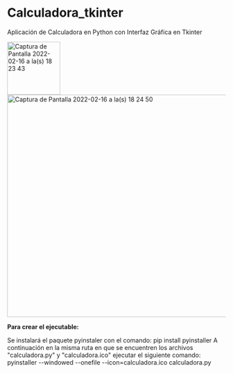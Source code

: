 # Calculadora_tkinter
Aplicación de Calculadora en Python con Interfaz Gráfica en Tkinter

<img width="122" alt="Captura de Pantalla 2022-02-16 a la(s) 18 23 43" src="https://user-images.githubusercontent.com/39862006/154380098-c0af52f0-1c10-41ed-a127-ad3f4e42fd88.png">
<img width="512" alt="Captura de Pantalla 2022-02-16 a la(s) 18 24 50" src="https://user-images.githubusercontent.com/39862006/154380218-8b8fabdc-2135-4ef0-b188-ed2f971dbc57.png">

**Para crear el ejecutable:**

Se instalará el paquete pyinstaler con el comando:
  pip install pyinstaller
A continuación en la misma ruta en que se encuentren los archivos "calculadora.py" y "calculadora.ico" ejecutar el siguiente comando:
pyinstaller --windowed --onefile --icon=calculadora.ico calculadora.py
